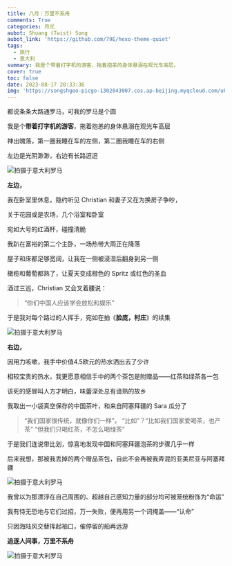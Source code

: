 ```yaml
---
title: 八月｜万里不系舟
comments: True
categories: 月光
aubot: Shuang (Twist) Song
aubot_link: 'https://github.com/79E/hexo-theme-quiet'
tags:
  - 旅行
  - 意大利
summary: 我是个带着打字机的游客，拖着抱恙的身体悬溺在观光车高层。
cover: true
toc: false
date: 2023-08-17 20:33:36
img: 'https://songshgeo-picgo-1302043007.cos.ap-beijing.myqcloud.com/uPic/C86520CA-E510-447C-8B00-A69F6B5192D4.jpeg'
---
```


都说条条大路通罗马，可我的罗马是个圆

我是个**带着打字机的游客**，拖着抱恙的身体悬溺在观光车高层

神出魄落，第一圈我睡在车的左侧，第二圈我睡在车的右侧

左边是光阴渺渺，右边有长路迢迢

![拍摄于意大利罗马](https://songshgeo-picgo-1302043007.cos.ap-beijing.myqcloud.com/uPic/C86520CA-E510-447C-8B00-A69F6B5192D4.jpeg)

**左边，**

我在卧室里休息，隐约听见 Christian 和妻子又在为换房子争吵，

关于花园或是农场，几个浴室和卧室

宛如大号的红酒杯，碰撞清脆

我趴在富裕的第二个主卧，一场热带大雨正在降落

屋子和床都足够宽阔，让我在一侧被浸湿后翻身到另一侧

橄榄和葡萄都熟了，让夏天变成橙色的 Spritz 或红色的圣血

酒过三巡，Christian 又会叉着腰说：

> “你们中国人应该学会放松和娱乐”

于是我对每个路过的人挥手，宛如在拍《**脸庞，村庄**》的续集

![拍摄于意大利罗马](https://songshgeo-picgo-1302043007.cos.ap-beijing.myqcloud.com/uPic/26106BB7-D5AD-4F9D-B11C-0E675E7A682F.jpeg)

**右边，**

因用力咳嗽，我手中价值4.5欧元的热水洒出去了少许

相较宝贵的热水，我更愿意相信手中的两个茶包是附赠品——红茶和绿茶各一包

该死的感冒叫人方才明白，味蕾深处总有谙熟的故乡

我取出一小袋真空保存的中国茶叶，和来自阿塞拜疆的 Sara 瓜分了

> “我们国家很传统，就像你们一样”。
> “比如”？“比如我们国家爱喝茶，也产茶”
> “但我们只喝红茶，不怎么喝绿茶”

于是我们连说带比划，惊喜地发现中国和阿塞拜疆泡茶的步骤几乎一样

后来我想，那被我丢掉的两个赠品茶包，自此不会再被我弄混的亚美尼亚与阿塞拜疆

![拍摄于意大利罗马](https://songshgeo-picgo-1302043007.cos.ap-beijing.myqcloud.com/uPic/980C5AC2-A6D7-4E92-80A3-B41A89A1DA0D.jpeg)

我曾以为那漂浮在自己周围的、超越自己感知力量的部分均可被笼统粉饰为“命运”

我有恃无恐地与它们过招，万一失败，便再用另一个词掩盖——“认命”

只因海陆风交替挥起袖口，催停留的船再远游

**追逐人间事，万里不系舟**

![拍摄于意大利罗马](https://songshgeo-picgo-1302043007.cos.ap-beijing.myqcloud.com/uPic/1AF89B71-F8E5-479B-BB27-948AE39B74F1.jpeg)
